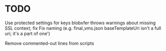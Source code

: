 TODO
====
Use protected settings for keys
blobxfer throws warnings about missing SSL context; fix
Fix naming (e.g. final_vms.json baseTemplateUri isn't a full uri; it's a part of one')



Remove commented-out lines from scripts
